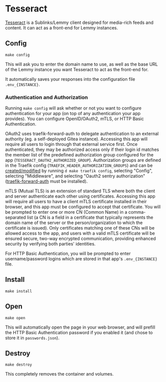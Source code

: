 # Tesseract

[Tesseract](https://github.com/asimons04/tesseract) is a Sublinks/Lemmy
client designed for media-rich feeds and content. It can act as a front-end
for Lemmy instances.

## Config

```
make config
```

This will ask you to enter the domain name to use, as well as the base URL
of the Lemmy instance you want Tesseract to act as the front-end for.

It automatically saves your responses into the configuration file
`.env_{INSTANCE}`.

### Authentication and Authorization

Running `make config` will ask whether or not you want to configure
authentication for your app (on top of any authentication your app provides).
You can configure OpenID/OAuth2, mTLS, or HTTP Basic Authentication.

OAuth2 uses traefik-forward-auth to delegate authentication to an external
authority (eg. a self-deployed Gitea instance). Accessing this app will
require all users to login through that external service first. Once
authenticated, they may be authorized access only if their login id matches the
member list of the predefined authorization group configured for the app
(`TESSERACT_OAUTH2_AUTHORIZED_GROUP`). Authorization groups are defined in the
Traefik config (`TRAEFIK_HEADER_AUTHORIZATION_GROUPS`) and can be
[created/modified](https://github.com/EnigmaCurry/d.rymcg.tech/blob/master/traefik/README.md#oauth2-authentication)
by running `d make traefik config`, selecting "Config", selecting "Middleware",
and selecting "Oauth2 sentry authorization"
([traefik-forward-auth](https://github.com/EnigmaCurry/d.rymcg.tech/tree/master/traefik-forward-auth)
must be installed).

mTLS (Mutual TLS) is an extension of standard TLS where both the client and
server authenticate each other using certificates. Accessing this app will
require all users to have a client mTLS certificate installed in their browser,
and this app must be configured to accept that certificate. You will be
prompted to enter one or more CN (Common Name) in a comma-separated list (a CN
is a field in a certificate that typically represents the domain name of the
server or the person/organization to which the certificate is issued). Only
certificates matching one of these CNs will be allowed access to the app, and
users with a valid mTLS certificate will be ensured secure, two-way encrypted
communication, providing enhanced security by verifying both parties'
identities.

For HTTP Basic Authentication, you will be prompted to enter username/password
logins which are stored in that app's `.env_{INSTANCE}` file.

## Install

```
make install
```

## Open

```
make open
```

This will automatically open the page in your web browser, and will
prefill the HTTP Basic Authentication password if you enabled it
(and chose to store it in `passwords.json`).

## Destroy

```
make destroy
```

This completely removes the container and volumes.
